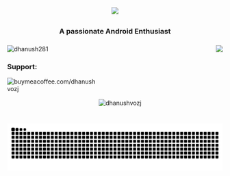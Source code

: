 <h1 align="center">
    <img src="https://readme-typing-svg.herokuapp.com/?font=Righteous&size=35&center=true&vCenter=true&width=500&height=70&duration=4000&lines=Hi+There!+👋;+I'm+Dhanush;" />
</h1>

<h3 align="center">A passionate Android Enthusiast </h3>

###

<img align="right" height="150" src="https://i.giphy.com/media/v1.Y2lkPTc5MGI3NjExcW50MGxlNmtyZHZzeG96YXV0NWQ0MHFnNHNjdWw3Y2MyMnplMGhrciZlcD12MV9pbnRlcm5hbF9naWZfYnlfaWQmY3Q9Zw/zkNBtlymM6zX4DndrU/giphy.gif"  />

###

<p align="left"> <img src="https://komarev.com/ghpvc/?username=dhanush281w&label=Profile%20views&color=0e75b6&style=flat" alt="dhanush281" /> </p>

<h3 align="left">Support:</h3>
<p><a href="https://www.buymeacoffee.com/dhanushvozj"> <img align="left" src="https://cdn.buymeacoffee.com/buttons/v2/default-yellow.png" height="50" width="210" alt="buymeacoffee.com/dhanushvozj" /></a></p><br><br>


<p>&nbsp;<img align="center" src="https://github-readme-stats.vercel.app/api?username=dhanush281&show_icons=true&locale=en" alt="dhanushvozj" /></p>

###

<br clear="both">

<img src="https://raw.githubusercontent.com/dhanush281/dhanush281/output/snake.svg" alt="Snake animation" />

###
